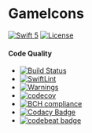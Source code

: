 # GameIcons

[![Swift 5](https://img.shields.io/badge/Swift-5-brightgreen.svg?style=flat)](https://swift.org/)
[![License](https://img.shields.io/badge/License-MIT-brightgreen.svg)]()

#### Code Quality
* [![Build Status](https://travis-ci.org/QuantumApplications/GameIcons.svg?branch=test)](https://travis-ci.org/QuantumApplications/GameIcons)
* [![SwiftLint](https://img.shields.io/badge/SwiftLint-passing-brightgreen.svg)](https://github.com/realm/SwiftLint/)
* [![Warnings](https://img.shields.io/badge/Warnings-0-brightgreen.svg)]()
* [![codecov](https://codecov.io/gh/QuantumApplications/GameIcons/branch/master/graph/badge.svg)](https://codecov.io/gh/QuantumApplications/GameIcons)
* [![BCH compliance](https://bettercodehub.com/edge/badge/QuantumApplications/GameIcons?branch=master)](https://bettercodehub.com/)
* [![Codacy Badge](https://api.codacy.com/project/badge/Grade/bb85862a621d4b1b8d33823bf35fda91)](https://www.codacy.com/app/christian.michael.oberdoerfer/GameIcons?utm_source=github.com&amp;utm_medium=referral&amp;utm_content=QuantumApplications/GameIcons&amp;utm_campaign=Badge_Grade)
* [![codebeat badge](https://codebeat.co/badges/9b4a443a-45aa-44fa-bd00-53707b9c9370)](https://codebeat.co/projects/github-com-quantumapplications-gameicons-master)
